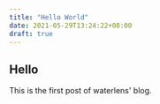 ```yaml
---
title: "Hello World"
date: 2021-05-29T13:24:22+08:00
draft: true
---
```


## Hello

This is the first post of waterlens' blog.